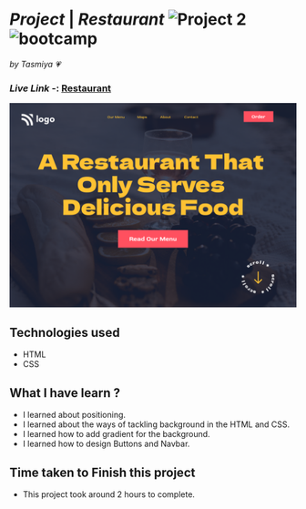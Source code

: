 # _Project_ | _Restaurant_ ![Project 2](https://img.shields.io/badge/Project%20-2-green) ![bootcamp](https://img.shields.io/badge/JS-Bootcamp-yellow)

_by Tasmiya 💗_

### _Live Link_ -: [Restaurant](https://tasmiya-project2.netlify.app/)

![Restaurant](./2.png)

## Technologies used

- HTML
- CSS

## What I have learn ?

- I learned about positioning.
- I learned about the ways of tackling background in the HTML and CSS.
- I learned how to add gradient for the background.
- I learned how to design Buttons and Navbar.

## Time taken to Finish this project

- This project took around 2 hours to complete.
